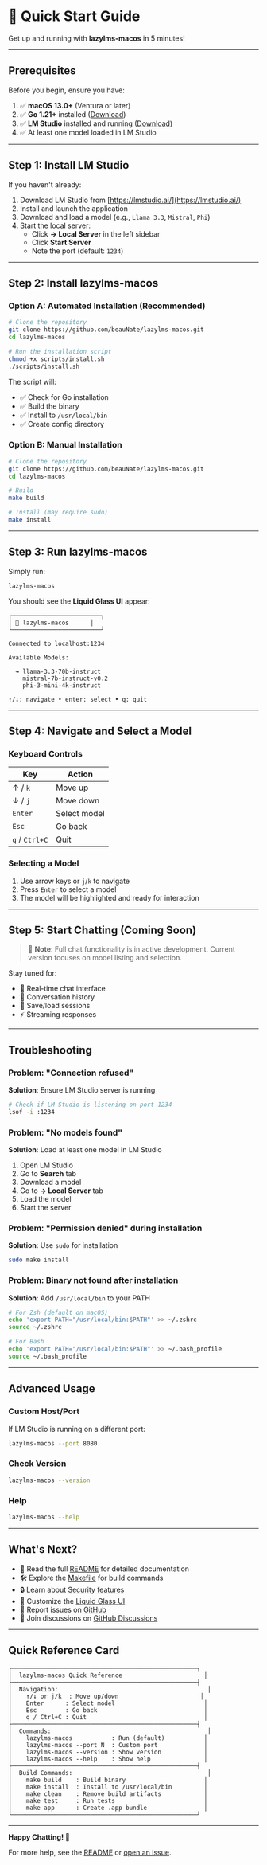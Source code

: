 # 🚀 Quick Start Guide

Get up and running with **lazylms-macos** in 5 minutes!

---

## Prerequisites

Before you begin, ensure you have:

1. ✅ **macOS 13.0+** (Ventura or later)
2. ✅ **Go 1.21+** installed ([Download](https://golang.org/dl/))
3. ✅ **LM Studio** installed and running ([Download](https://lmstudio.ai/))
4. ✅ At least one model loaded in LM Studio

---

## Step 1: Install LM Studio

If you haven't already:

1. Download LM Studio from [https://lmstudio.ai/](https://lmstudio.ai/)
2. Install and launch the application
3. Download and load a model (e.g., `Llama 3.3`, `Mistral`, `Phi`)
4. Start the local server:
   - Click **→ Local Server** in the left sidebar
   - Click **Start Server**
   - Note the port (default: `1234`)

---

## Step 2: Install lazylms-macos

### Option A: Automated Installation (Recommended)

```bash
# Clone the repository
git clone https://github.com/beauNate/lazylms-macos.git
cd lazylms-macos

# Run the installation script
chmod +x scripts/install.sh
./scripts/install.sh
```

The script will:
- ✅ Check for Go installation
- ✅ Build the binary
- ✅ Install to `/usr/local/bin`
- ✅ Create config directory

### Option B: Manual Installation

```bash
# Clone the repository
git clone https://github.com/beauNate/lazylms-macos.git
cd lazylms-macos

# Build
make build

# Install (may require sudo)
make install
```

---

## Step 3: Run lazylms-macos

Simply run:

```bash
lazylms-macos
```

You should see the **Liquid Glass UI** appear:

```
╭─────────────────────────╮
│ 🔮 lazylms-macos      │
╰─────────────────────────╯

Connected to localhost:1234

Available Models:

  → llama-3.3-70b-instruct
    mistral-7b-instruct-v0.2
    phi-3-mini-4k-instruct

↑/↓: navigate • enter: select • q: quit
```

---

## Step 4: Navigate and Select a Model

### Keyboard Controls

| Key | Action |
|-----|--------|
| ↑ / `k` | Move up |
| ↓ / `j` | Move down |
| `Enter` | Select model |
| `Esc` | Go back |
| `q` / `Ctrl+C` | Quit |

### Selecting a Model

1. Use arrow keys or `j`/`k` to navigate
2. Press `Enter` to select a model
3. The model will be highlighted and ready for interaction

---

## Step 5: Start Chatting (Coming Soon)

> 🚧 **Note**: Full chat functionality is in active development. Current version focuses on model listing and selection.

Stay tuned for:
- 💬 Real-time chat interface
- 📝 Conversation history
- 💾 Save/load sessions
- ⚡ Streaming responses

---

## Troubleshooting

### Problem: "Connection refused"

**Solution**: Ensure LM Studio server is running

```bash
# Check if LM Studio is listening on port 1234
lsof -i :1234
```

### Problem: "No models found"

**Solution**: Load at least one model in LM Studio

1. Open LM Studio
2. Go to **Search** tab
3. Download a model
4. Go to **→ Local Server** tab
5. Load the model
6. Start the server

### Problem: "Permission denied" during installation

**Solution**: Use `sudo` for installation

```bash
sudo make install
```

### Problem: Binary not found after installation

**Solution**: Add `/usr/local/bin` to your PATH

```bash
# For Zsh (default on macOS)
echo 'export PATH="/usr/local/bin:$PATH"' >> ~/.zshrc
source ~/.zshrc

# For Bash
echo 'export PATH="/usr/local/bin:$PATH"' >> ~/.bash_profile
source ~/.bash_profile
```

---

## Advanced Usage

### Custom Host/Port

If LM Studio is running on a different port:

```bash
lazylms-macos --port 8080
```

### Check Version

```bash
lazylms-macos --version
```

### Help

```bash
lazylms-macos --help
```

---

## What's Next?

- 📖 Read the full [README](README.md) for detailed documentation
- 🛠️ Explore the [Makefile](Makefile) for build commands
- 🔒 Learn about [Security features](README.md#-security)
- 🎨 Customize the [Liquid Glass UI](README.md#-liquid-glass-ui)
- 🐛 Report issues on [GitHub](https://github.com/beauNate/lazylms-macos/issues)
- 💬 Join discussions on [GitHub Discussions](https://github.com/beauNate/lazylms-macos/discussions)

---

## Quick Reference Card

```
╭────────────────────────────────────────────────────╮
│  lazylms-macos Quick Reference                       │
├────────────────────────────────────────────────────┤
│  Navigation:                                          │
│    ↑/↓ or j/k  : Move up/down                       │
│    Enter      : Select model                         │
│    Esc        : Go back                              │
│    q / Ctrl+C : Quit                                 │
├────────────────────────────────────────────────────┤
│  Commands:                                            │
│    lazylms-macos           : Run (default)           │
│    lazylms-macos --port N  : Custom port             │
│    lazylms-macos --version : Show version            │
│    lazylms-macos --help    : Show help               │
├────────────────────────────────────────────────────┤
│  Build Commands:                                      │
│    make build    : Build binary                      │
│    make install  : Install to /usr/local/bin         │
│    make clean    : Remove build artifacts            │
│    make test     : Run tests                         │
│    make app      : Create .app bundle                │
╰────────────────────────────────────────────────────╯
```

---

**Happy Chatting! 🚀**

For more help, see the [README](README.md) or [open an issue](https://github.com/beauNate/lazylms-macos/issues/new).
